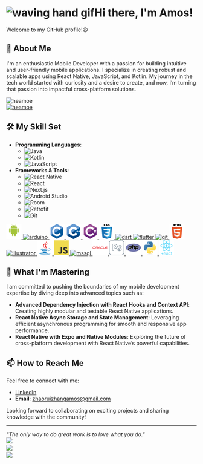 #  <img src="https://user-images.githubusercontent.com/72663882/171687151-bb31c996-c9d2-49c8-b593-734946893b23.gif" alt="waving hand gif" aria-hidden="true" width="40" />Hi there, I'm Amos!

Welcome to my GitHub profile!😆
## 🚀 About Me
I'm an enthusiastic Mobile Developer with a passion for building intuitive and user-friendly mobile applications. I specialize in creating robust and scalable apps using React Native, JavaScript, and Kotlin. My journey in the tech world started with curiosity and a desire to create, and now, I’m turning that passion into impactful cross-platform solutions.

<p align="left"> 
  <img src="https://komarev.com/ghpvc/?username=heamoe&label=Profile%20views&color=0e75b6&style=flat" alt="heamoe" />
  <br/>
  <a href="https://github.com/ryo-ma/github-profile-trophy">
    <img src="https://github-profile-trophy.vercel.app/?username=heamoe&theme=dark_dimmed" alt="heamoe" />
  </a>
</p>

## 🛠️ My Skill Set
- **Programming Languages**: 
  - ![Java](https://img.shields.io/badge/-Java-007396?style=flat&logo=java&logoColor=white)
  - ![Kotlin](https://img.shields.io/badge/-Kotlin-0095D5?style=flat&logo=kotlin&logoColor=white)
  - ![JavaScript](https://img.shields.io/badge/-JavaScript-F7DF1E?style=flat&logo=javascript&logoColor=black)
- **Frameworks & Tools**:
  - ![React Native](https://img.shields.io/badge/-React%20Native-61DAFB?style=flat&logo=react&logoColor=black)
  - ![React](https://img.shields.io/badge/-React-61DAFB?style=flat&logo=react&logoColor=black)
  - ![Next.js](https://img.shields.io/badge/-Next.js-000000?style=flat&logo=nextdotjs&logoColor=white)
  - ![Android Studio](https://img.shields.io/badge/-Android%20Studio-3DDC84?style=flat&logo=android-studio&logoColor=white)
  - ![Room](https://img.shields.io/badge/-Room%20Database-6DB33F?style=flat&logo=android&logoColor=white)
  - ![Retrofit](https://img.shields.io/badge/-Retrofit-008C45?style=flat&logo=retrofit&logoColor=white)
  - ![Git](https://img.shields.io/badge/-Git-F05032?style=flat&logo=git&logoColor=white)

<p align="left">
  <a href="https://developer.android.com" target="_blank" rel="noreferrer">
    <img src="https://raw.githubusercontent.com/devicons/devicon/master/icons/android/android-original-wordmark.svg" alt="android" width="40" height="40"/>
  </a>
  <a href="https://www.arduino.cc/" target="_blank" rel="noreferrer">
    <img src="https://cdn.worldvectorlogo.com/logos/arduino-1.svg" alt="arduino" width="40" height="40"/>
  </a>
  </a>
  <a href="https://www.cprogramming.com/" target="_blank" rel="noreferrer">
    <img src="https://raw.githubusercontent.com/devicons/devicon/master/icons/c/c-original.svg" alt="c" width="40" height="40"/>
  </a>
  <a href="https://www.w3schools.com/cpp/" target="_blank" rel="noreferrer">
    <img src="https://raw.githubusercontent.com/devicons/devicon/master/icons/cplusplus/cplusplus-original.svg" alt="cplusplus" width="40" height="40"/>
  </a>
  <a href="https://www.w3schools.com/cs/" target="_blank" rel="noreferrer">
    <img src="https://raw.githubusercontent.com/devicons/devicon/master/icons/csharp/csharp-original.svg" alt="csharp" width="40" height="40"/>
  </a>
  <a href="https://www.w3schools.com/css/" target="_blank" rel="noreferrer">
    <img src="https://raw.githubusercontent.com/devicons/devicon/master/icons/css3/css3-original-wordmark.svg" alt="css3" width="40" height="40"/>
  </a>
  <a href="https://dart.dev" target="_blank" rel="noreferrer">
    <img src="https://www.vectorlogo.zone/logos/dartlang/dartlang-icon.svg" alt="dart" width="40" height="40"/>
  </a>

  <a href="https://flutter.dev" target="_blank" rel="noreferrer">
    <img src="https://www.vectorlogo.zone/logos/flutterio/flutterio-icon.svg" alt="flutter" width="40" height="40"/>
  </a>
  <a href="https://git-scm.com/" target="_blank" rel="noreferrer">
    <img src="https://www.vectorlogo.zone/logos/git-scm/git-scm-icon.svg" alt="git" width="40" height="40"/>
  </a>
  <a href="https://www.w3.org/html/" target="_blank" rel="noreferrer">
    <img src="https://raw.githubusercontent.com/devicons/devicon/master/icons/html5/html5-original-wordmark.svg" alt="html5" width="40" height="40"/>
  </a>
  <a href="https://www.adobe.com/in/products/illustrator.html" target="_blank" rel="noreferrer">
    <img src="https://www.vectorlogo.zone/logos/adobe_illustrator/adobe_illustrator-icon.svg" alt="illustrator" width="40" height="40"/>
  </a>
  <a href="https://www.java.com" target="_blank" rel="noreferrer">
    <img src="https://raw.githubusercontent.com/devicons/devicon/master/icons/java/java-original.svg" alt="java" width="40" height="40"/>
  </a>
  <a href="https://developer.mozilla.org/en-US/docs/Web/JavaScript" target="_blank" rel="noreferrer">
    <img src="https://raw.githubusercontent.com/devicons/devicon/master/icons/javascript/javascript-original.svg" alt="javascript" width="40" height="40"/>
  </a>

  <a href="https://www.microsoft.com/en-us/sql-server" target="_blank" rel="noreferrer">
    <img src="https://www.svgrepo.com/show/303229/microsoft-sql-server-logo.svg" alt="mssql" width="40" height="40"/>
  </a>
  <a href="https://www.oracle.com/" target="_blank" rel="noreferrer">
    <img src="https://raw.githubusercontent.com/devicons/devicon/master/icons/oracle/oracle-original.svg" alt="oracle" width="40" height="40"/>
  </a>
  <a href="https://www.photoshop.com/en" target="_blank" rel="noreferrer">
    <img src="https://raw.githubusercontent.com/devicons/devicon/master/icons/photoshop/photoshop-line.svg" alt="photoshop" width="40" height="40"/>
  </a>
  <a href="https://www.php.net" target="_blank" rel="noreferrer">
    <img src="https://raw.githubusercontent.com/devicons/devicon/master/icons/php/php-original.svg" alt="php" width="40" height="40"/>
  </a>

  <a href="https://www.python.org" target="_blank" rel="noreferrer">
    <img src="https://raw.githubusercontent.com/devicons/devicon/master/icons/python/python-original.svg" alt="python" width="40" height="40"/>
  </a>
 
  <a href="https://reactjs.org/" target="_blank" rel="noreferrer">
    <img src="https://raw.githubusercontent.com/devicons/devicon/master/icons/react/react-original-wordmark.svg" alt="react" width="40" height="40"/>
  </a>



## 🌟 What I'm Mastering

I am committed to pushing the boundaries of my mobile development expertise by diving deep into advanced topics such as:
- **Advanced Dependency Injection with React Hooks and Context API**: Creating highly modular and testable React Native applications.
- **React Native Async Storage and State Management**: Leveraging efficient asynchronous programming for smooth and responsive app performance.
- **React Native with Expo and Native Modules**: Exploring the future of cross-platform development with React Native’s powerful capabilities.

## 📫 How to Reach Me
Feel free to connect with me:
- [LinkedIn](https://www.linkedin.com/in/zhaorui-zhang-1299962b2/)
- **Email**: [zhaoruizhangamos@gmail.com](mailto:zhaoruizhangamos@gmail.com)

Looking forward to collaborating on exciting projects and sharing knowledge with the community!

---

_"The only way to do great work is to love what you do."_<br/>
![](https://github-readme-stats.vercel.app/api/top-langs/?username=heamoe&theme=dark&hide_border=true&include_all_commits=false&count_private=false&layout=compact)<br/>
![](https://github-readme-stats.vercel.app/api?username=heamoe&theme=dark&hide_border=true&include_all_commits=false&count_private=false)<br/>
![](https://github-readme-streak-stats.herokuapp.com/?user=heamoe&theme=dark&hide_border=true)


